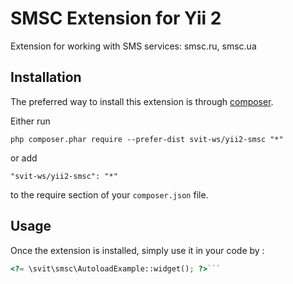 SMSC Extension for Yii 2
========================
Extension for working with SMS services: smsc.ru, smsc.ua

Installation
------------

The preferred way to install this extension is through [composer](http://getcomposer.org/download/).

Either run

```
php composer.phar require --prefer-dist svit-ws/yii2-smsc "*"
```

or add

```
"svit-ws/yii2-smsc": "*"
```

to the require section of your `composer.json` file.


Usage
-----

Once the extension is installed, simply use it in your code by  :

```php
<?= \svit\smsc\AutoloadExample::widget(); ?>```
